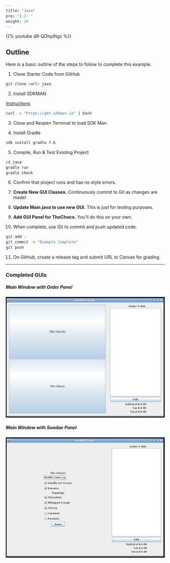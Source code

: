 ```yaml
---
title: "Java"
pre: "2.J. "
weight: 20
---
```


{{% youtube d9-QDhp9tgs %}}

## Outline

Here is a basic outline of the steps to follow to complete this example.

1. Clone Starter Code from GitHub

```bash
git clone <url> java
```

2. Install SDKMAN

[Instructions](https://sdkman.io/install)

```bash
curl -s "https://get.sdkman.io" | bash
```

3. Close and Reopen Terminal to load SDK Man

4. Install Gradle

```bash
sdk install gradle 7.6
```

5. Compile, Run & Test Existing Project

```bash
cd java
gradle run
gradle check
```

6. Confirm that project runs and has no style errors. 

7. **Create New GUI Classes.** Continuously commit to Git as changes are made!

8. **Update Main.java to use new GUI.** This is just for testing purposes. 

9. **Add GUI Panel for TheChoco.** You'll do this on your own.

10. When complete, use Git to commit and push updated code. 

```bash
git add .
git commit -m "Example Complete"
git push
```

11. On GitHub, create a release tag and submit URL to Canvas for grading. 

---

### Completed GUIs

##### Main Window with Order Panel

![Main Screen](/images/e6/swing_sample.png)

##### Main Window with Sundae Panel

![Main Screen](/images/e6/swing_sample2.png)